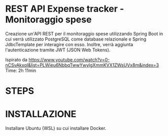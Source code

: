 # REST API Expense tracker - Monitoraggio spese

Creazione un'API REST per il monitoraggio spese utilizzando Spring Boot in cui verrà utilizzato PostgreSQL come database relazionale e Spring JdbcTemplate per interagire con esso. Inoltre, verrà aggiunta l'autenticazione tramite JWT (JSON Web Tokens).

Ispirato da https://www.youtube.com/watch?v=0-nCSvAkxqI&list=PLWieu6NbbqTwwYwylgXmmKVX1ZWsUVx8m&index=3
Time: 2h 11min

# STEPS

# INSTALLAZIONE 

Installare Ubuntu (WSL) su cui installare Docker. 

